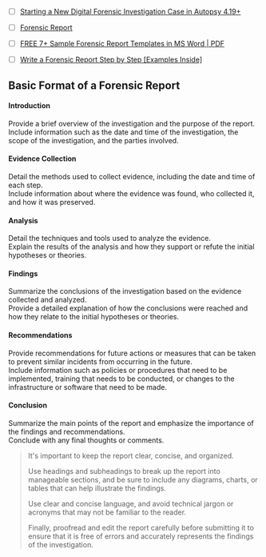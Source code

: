 
- [ ] [Starting a New Digital Forensic Investigation Case in Autopsy 4.19+](https://www.youtube.com/watch?v=fEqx0MeCCHg&t=123s)
- [ ] [Forensic Report ](https://online.fliphtml5.com/rllbc/zdmn/#p=1)
- [ ] [FREE 7+ Sample Forensic Report Templates in MS Word | PDF](https://www.sampletemplates.com/business-templates/forensic-report.html#google_vignette)
- [ ] [Write a Forensic Report Step by Step [Examples Inside]](https://www.salvationdata.com/work-tips/write-a-forensic-report/)



## Basic Format of a Forensic Report

#### Introduction
Provide a brief overview of the investigation and the purpose of the report. \
Include information such as the date and time of the investigation, the scope of the investigation, and the parties involved.

#### Evidence Collection
Detail the methods used to collect evidence, including the date and time of each step. \
Include information about where the evidence was found, who collected it, and how it was preserved.

####  Analysis
Detail the techniques and tools used to analyze the evidence. \
Explain the results of the analysis and how they support or refute the initial hypotheses or theories.


#### Findings
Summarize the conclusions of the investigation based on the evidence collected and analyzed. \
Provide a detailed explanation of how the conclusions were reached and how they relate to the initial hypotheses or theories.


#### Recommendations
Provide recommendations for future actions or measures that can be taken to prevent similar incidents from occurring in the future. \
Include information such as policies or procedures that need to be implemented, training that needs to be conducted, or changes to the infrastructure or software that need to be made.

#### Conclusion
Summarize the main points of the report and emphasize the importance of the findings and recommendations. \
Conclude with any final thoughts or comments.

> It's important to keep the report clear, concise, and organized.
>
> Use headings and subheadings to break up the report into manageable sections, and be sure to include any diagrams, charts, or tables that can help illustrate the findings.
>
> Use clear and concise language, and avoid technical jargon or acronyms that may not be familiar to the reader.
>
> Finally, proofread and edit the report carefully before submitting it to ensure that it is free of errors and accurately represents the findings of the investigation.

